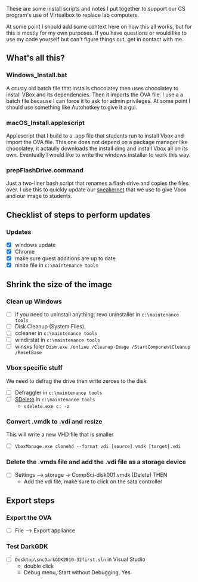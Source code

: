 These are some install scripts and notes I put together to support our CS program's use of Virtualbox to replace lab computers. 

At some point I should add some context here on how this all works, but for this is mostly for my own purposes. If you have questions or would like to use my code yourself but can't figure things out, get in contact with me.

## What's all this?

### Windows_Install.bat
A crusty old batch file that installs chocolatey then uses chocolatey to install VBox and its dependencies. Then it imports the OVA file. I use a a batch file because I can force it to ask for admin privileges. At some point I should use something like Autohotkey to give it a gui.

### macOS_Install.applescript
Applescript that I build to a .app file that students run to install Vbox and import the OVA file. This one does not depend on a package manager like chocolatey, it actaully downloads the install dmg and install Vbox all on its own. Eventually I would like to write the windows installer to work this way.

### prepFlashDrive.command
Just a two-liner bash script that renames a flash drive and copies the files over. I use this to quickly update our [sneakernet](https://en.wikipedia.org/wiki/Sneakernet) that we use to give Vbox and our image to students.

## Checklist of steps to perform updates

### Updates
- [x] windows update
- [x] Chrome
- [x] make sure guest additions are up to date
- [x] ninite file in `c:\maintenance tools`

## Shrink the size of the image

### Clean up Windows
- [ ] if you need to uninstall anything: revo uninstaller in `c:\maintenance tools`
- [ ] Disk Cleanup (System Files)
- [ ] ccleaner in `c:\maintenance tools`
- [ ] windirstat in `c:\maintenance tools`
- [ ] winsxs foler `Dism.exe /online /Cleanup-Image /StartComponentCleanup /ResetBase`

### Vbox specific stuff
We need to defrag the drive then write zeroes to the disk
- [ ] Defraggler in `c:\maintenance tools`
- [ ] [SDelete](https://technet.microsoft.com/en-us/sysinternals/bb897443.aspx) in `c:\maintenance tools`
  - `sdelete.exe c: -z`

### Convert .vmdk to .vdi and resize
This will write a new VHD file that is smaller
- [ ] `VboxManage.exe clonehd --format vdi [source].vmdk [target].vdi`

### Delete the .vmds file and add the .vdi file as a storage device
- [ ] Settings --> storage -> CompSci-disk001.vmdk [Delete] THEN
   - Add the vdi file, make sure to click on the sata controller

## Export steps

### Export the OVA
- [ ] File --> Export appliance

### Test DarkGDK
- [ ] `Desktop\sncDarkGDK2010-32first.sln` in Visual Studio
   - double click
   - Debug menu, Start without Debugging, Yes
